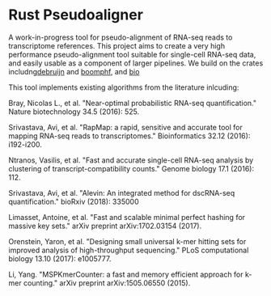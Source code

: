 # Rust Pseudoaligner

A work-in-progress tool for pseudo-alignment of RNA-seq reads to transcriptome references. This project aims to create a very high performance pseudo-alignment tool suitable for single-cell RNA-seq data, and easily usable as a component of larger pipelines. We build on the crates includng[debruijn](https://github.com/10XGenomics/rust-debruijn) and [boomphf](https://github.com/10XGenomics/rust-boomphf), and [bio](https://github.com/rust-bio/rust-bio)

This tool implements existing algorithms from the literature inlcuding:

Bray, Nicolas L., et al. "Near-optimal probabilistic RNA-seq quantification." Nature biotechnology 34.5 (2016): 525.

Srivastava, Avi, et al. "RapMap: a rapid, sensitive and accurate tool for mapping RNA-seq reads to transcriptomes." Bioinformatics 32.12 (2016): i192-i200.
	
Ntranos, Vasilis, et al. "Fast and accurate single-cell RNA-seq analysis by clustering of transcript-compatibility counts." Genome biology 17.1 (2016): 112.
	
Srivastava, Avi, et al. "Alevin: An integrated method for dscRNA-seq quantification." bioRxiv (2018): 335000

Limasset, Antoine, et al. "Fast and scalable minimal perfect hashing for massive key sets." arXiv preprint arXiv:1702.03154 (2017).

Orenstein, Yaron, et al. "Designing small universal k-mer hitting sets for improved analysis of high-throughput sequencing." PLoS computational biology 13.10 (2017): e1005777.

Li, Yang. "MSPKmerCounter: a fast and memory efficient approach for k-mer counting." arXiv preprint arXiv:1505.06550 (2015).
